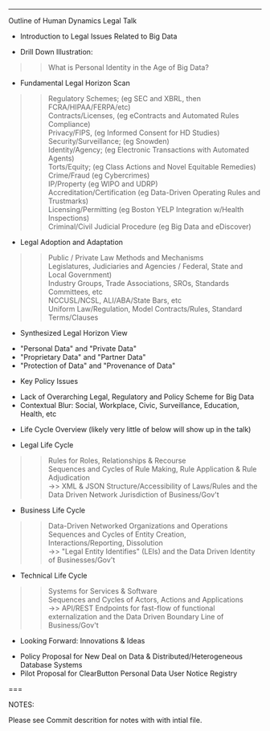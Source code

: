 ---
Outline of Human Dynamics Legal Talk

* Introduction to Legal Issues Related to Big Data
 - Drill Down Illustration: 
  >> What is Personal Identity in the Age of Big Data?
 - Fundamental Legal Horizon Scan  
  >> Regulatory Schemes; (eg SEC and XBRL, then FCRA/HIPAA/FERPA/etc)  
  >> Contracts/Licenses, (eg eContracts and Automated Rules Compliance)  
  >> Privacy/FIPS, (eg Informed Consent for HD Studies)  
  >> Security/Surveillance; (eg Snowden)  
  >> Identity/Agency; (eg Electronic Transactions with Automated Agents)  
  >> Torts/Equity; (eg Class Actions and Novel Equitable Remedies)  
  >> Crime/Fraud (eg Cybercrimes)  
  >> IP/Property (eg WIPO and UDRP)  
  >> Accreditation/Certification (eg Data-Driven Operating Rules and Trustmarks)  
  >> Licensing/Permitting (eg Boston YELP Integration w/Health Inspections)  
  >> Criminal/Civil Judicial Procedure (eg Big Data and eDiscover)  
 - Legal Adoption and Adaptation  
  >> Public / Private Law Methods and Mechanisms  
  >> Legislatures, Judiciaries and Agencies / Federal, State and Local Government)  
  >> Industry Groups, Trade Associations, SROs, Standards Committees, etc  
  >> NCCUSL/NCSL, ALI/ABA/State Bars, etc  
  >> Uniform Law/Regulation, Model Contracts/Rules, Standard Terms/Clauses  

* Synthesized Legal Horizon View
 - "Personal Data" and "Private Data"
 - "Proprietary Data" and "Partner Data"
 - "Protection of Data" and "Provenance of Data"

* Key Policy Issues
 - Lack of Overarching Legal, Regulatory and Policy Scheme for Big Data
 - Contextual Blur: Social, Workplace, Civic, Surveillance, Education, Health, etc

* Life Cycle Overview (likely very little of below will show up in the talk)  
 - Legal Life Cycle    
  >> Rules for Roles, Relationships & Recourse  
  >> Sequences and Cycles of Rule Making, Rule Application & Rule Adjudication  
   ->> XML & JSON Structure/Accessibility of Laws/Rules and the Data Driven Network Jurisdiction of Business/Gov't  
 - Business Life Cycle   
  >> Data-Driven Networked Organizations and Operations  
  >> Sequences and Cycles of Entity Creation, Interactions/Reporting, Dissolution  
   ->>  "Legal Entity Identifies" (LEIs) and the Data Driven Identity of Businesses/Gov't  
 - Technical Life Cycle  
  >> Systems for Services & Software  
  >> Sequences and Cycles of Actors, Actions and Applications  
   ->> API/REST Endpoints for fast-flow of functional externalization and the Data Driven Boundary Line of Business/Gov't  

* Looking Forward: Innovations & Ideas  
 - Policy Proposal for New Deal on Data & Distributed/Heterogeneous Database Systems   
 - Pilot Proposal for ClearButton Personal Data User Notice Registry   
 
 ===
 
NOTES:
 
Please see Commit descrition for notes with with intial file. 
